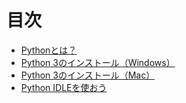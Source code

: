 # 目次
* [Pythonとは？](docs/introduction/about_python.md)
* [Python 3のインストール（Windows）](docs/introduction/install_windows.md)
* [Python 3のインストール（Mac）](docs/introduction/install_mac.md)
* [Python IDLEを使おう](docs/introduction/use_idle.md)